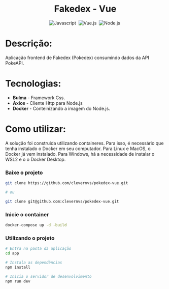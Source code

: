 <div align="center">  

<h1> Fakedex - Vue </h1>

![Javascript](https://img.shields.io/badge/-Javascript-1e272e?style=for-the-badge&logo=javascript)&nbsp;
![Vue.js](https://img.shields.io/badge/-Vue.js-1e272e?style=for-the-badge&logo=vue.js)&nbsp;
![Node.js](https://img.shields.io/badge/-Node.js-1e272e?style=for-the-badge&logo=node.js)&nbsp;
</div>

<h1> Descrição: </h1>
<p>
Aplicação frontend de Fakedex (Pokedex) consumindo dados da API PokeAPI.

</p>

<h1> Tecnologias: </h1>
<p>

- <b>Bulma</b> - Framework Css.
- <b>Axios</b> - Cliente Http para Node.js
- <b>Docker</b> - Conteinizando a imagem do Node.js.

</p>

<h1> Como utilizar: </h1>
<p>
A solução foi construida utilizando containeres. Para isso, é necessário que tenha instalado o Docker em seu computador.
Para Linux e MacOS, o Docker já vem instalado. Para Windows, há a necessidade de instalar o WSL2 e o o Docker Desktop.
</p>

<h3> Baixe o projeto </h3>

```sh
git clone https://github.com/clevernvs/pokedex-vue.git

# ou

git clone git@github.com:clevernvs/pokedex-vue.git
```
<h3> Inicie o container </h3>

```sh
docker-compose up -d -build
```

<h3> Utilizando o projeto </h3>

```sh
# Entra na pasta da aplicação
cd app

# Instala as dependências
npm install

# Inicia o servidor de desenvolvimento
npm run dev

```

